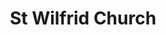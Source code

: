 ---
Name: St Wilfrid Church
Area: Gilstead
Address: Gilstead Lane, Gilstead
Postcode: BD16 3NR
Web: https://www.bingley.church/
Facebook: 
Lat: 
Lng: 
Member: 
Description: 'One of two churches working together in Bingley: Holy Trinity Church,
  Trinity Place, Bingley & St Wilfrid Church, Gilstead Lane, Gilstead '
splash: 
image-credit: 
internal-link: 
internal-link-text: 
LastUpdated: '2023-11-13'
closed-date: 
title: St Wilfrid Church
permalink: "/venues/st_wilfrid_church.html"
layout: venue_page
---